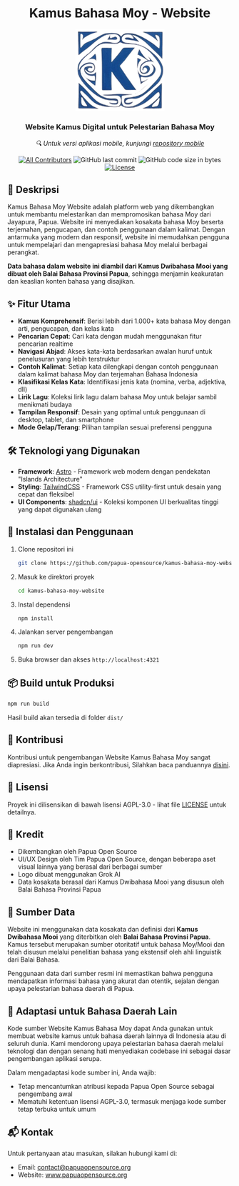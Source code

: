 <h1 align="center">Kamus Bahasa Moy - Website</h1>

<div align="center">
  <img src="public/images/logo-kamus-bahasa-moy.png" alt="Logo Kamus Bahasa Moy" width="200"/>
  <h3>Website Kamus Digital untuk Pelestarian Bahasa Moy</h3>
  <p><em>🔍 Untuk versi aplikasi mobile, kunjungi <a href="https://github.com/papua-opensource/kamus-bahasa-moy-mobile">repository mobile</a></em></p>
</div>

<div align="center">

[![All Contributors](https://img.shields.io/github/contributors/papua-opensource/kamus-bahasa-moy-website)](https://github.com/papua-opensource/kamus-bahasa-moy-website/graphs/contributors)
![GitHub last commit](https://img.shields.io/github/last-commit/papua-opensource/kamus-bahasa-moy-website.svg)
![GitHub code size in bytes](https://img.shields.io/github/languages/code-size/papua-opensource/kamus-bahasa-moy-website)
[![License](https://img.shields.io/github/license/papua-opensource/kamus-bahasa-moy-website.svg)](LICENSE)

</div>

## 📝 Deskripsi

Kamus Bahasa Moy Website adalah platform web yang dikembangkan untuk membantu melestarikan dan mempromosikan bahasa Moy dari Jayapura, Papua. Website ini menyediakan kosakata bahasa Moy beserta terjemahan, pengucapan, dan contoh penggunaan dalam kalimat. Dengan antarmuka yang modern dan responsif, website ini memudahkan pengguna untuk mempelajari dan mengapresiasi bahasa Moy melalui berbagai perangkat.

**Data bahasa dalam website ini diambil dari Kamus Dwibahasa Mooi yang dibuat oleh Balai Bahasa Provinsi Papua**, sehingga menjamin keakuratan dan keaslian konten bahasa yang disajikan.

## ✨ Fitur Utama

- **Kamus Komprehensif**: Berisi lebih dari 1.000+ kata bahasa Moy dengan arti, pengucapan, dan kelas kata
- **Pencarian Cepat**: Cari kata dengan mudah menggunakan fitur pencarian realtime
- **Navigasi Abjad**: Akses kata-kata berdasarkan awalan huruf untuk penelusuran yang lebih terstruktur
- **Contoh Kalimat**: Setiap kata dilengkapi dengan contoh penggunaan dalam kalimat bahasa Moy dan terjemahan Bahasa Indonesia
- **Klasifikasi Kelas Kata**: Identifikasi jenis kata (nomina, verba, adjektiva, dll)
- **Lirik Lagu**: Koleksi lirik lagu dalam bahasa Moy untuk belajar sambil menikmati budaya
- **Tampilan Responsif**: Desain yang optimal untuk penggunaan di desktop, tablet, dan smartphone
- **Mode Gelap/Terang**: Pilihan tampilan sesuai preferensi pengguna

## 🛠️ Teknologi yang Digunakan

- **Framework**: [Astro](https://astro.build/) - Framework web modern dengan pendekatan "Islands Architecture"
- **Styling**: [TailwindCSS](https://tailwindcss.com/) - Framework CSS utility-first untuk desain yang cepat dan fleksibel
- **UI Components**: [shadcn/ui](https://ui.shadcn.com/) - Koleksi komponen UI berkualitas tinggi yang dapat digunakan ulang

## 🚀 Instalasi dan Penggunaan

1. Clone repositori ini
   ```bash
   git clone https://github.com/papua-opensource/kamus-bahasa-moy-website.git
   ```

2. Masuk ke direktori proyek
   ```bash
   cd kamus-bahasa-moy-website
   ```

3. Instal dependensi
   ```bash
   npm install
   ```

4. Jalankan server pengembangan
   ```bash
   npm run dev
   ```

5. Buka browser dan akses `http://localhost:4321`

## 📦 Build untuk Produksi

```bash
npm run build
```

Hasil build akan tersedia di folder `dist/`

## 🤝 Kontribusi

Kontribusi untuk pengembangan Website Kamus Bahasa Moy sangat diapresiasi. Jika Anda ingin berkontribusi, Silahkan baca panduannya [disini](CONTRIBUTING.md).

## 📄 Lisensi

Proyek ini dilisensikan di bawah lisensi AGPL-3.0 - lihat file [LICENSE](LICENSE) untuk detailnya.

## 🙏 Kredit

- Dikembangkan oleh Papua Open Source
- UI/UX Design oleh Tim Papua Open Source, dengan beberapa aset visual lainnya yang berasal dari berbagai sumber
- Logo dibuat menggunakan Grok AI
- Data kosakata berasal dari Kamus Dwibahasa Mooi yang disusun oleh Balai Bahasa Provinsi Papua

## 📖 Sumber Data

Website ini menggunakan data kosakata dan definisi dari **Kamus Dwibahasa Mooi** yang diterbitkan oleh **Balai Bahasa Provinsi Papua**. Kamus tersebut merupakan sumber otoritatif untuk bahasa Moy/Mooi dan telah disusun melalui penelitian bahasa yang ekstensif oleh ahli linguistik dari Balai Bahasa.

Penggunaan data dari sumber resmi ini memastikan bahwa pengguna mendapatkan informasi bahasa yang akurat dan otentik, sejalan dengan upaya pelestarian bahasa daerah di Papua.

## 🔄 Adaptasi untuk Bahasa Daerah Lain

Kode sumber Website Kamus Bahasa Moy dapat Anda gunakan untuk membuat website kamus untuk bahasa daerah lainnya di Indonesia atau di seluruh dunia. Kami mendorong upaya pelestarian bahasa daerah melalui teknologi dan dengan senang hati menyediakan codebase ini sebagai dasar pengembangan aplikasi serupa.

Dalam mengadaptasi kode sumber ini, Anda wajib:
- Tetap mencantumkan atribusi kepada Papua Open Source sebagai pengembang awal
- Mematuhi ketentuan lisensi AGPL-3.0, termasuk menjaga kode sumber tetap terbuka untuk umum

## 📬 Kontak

Untuk pertanyaan atau masukan, silakan hubungi kami di:
- Email: contact@papuaopensource.org
- Website: www.papuaopensource.org